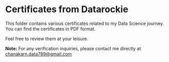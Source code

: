 # Certificates from Datarockie 

This folder contains various certificates related to my Data Science journey. You can find the certificates in PDF format.

Feel free to review them at your leisure. 

**Note:** For any verification inquiries, please contact me directly at chanakarn.data789@gmail.com
